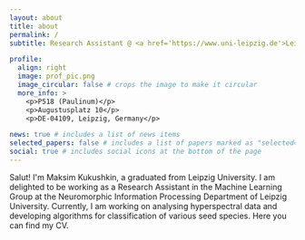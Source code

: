 ```yaml
---
layout: about
title: about
permalink: /
subtitle: Research Assistant @ <a href='https://www.uni-leipzig.de'>Leipzig University</a> and <a href='https://www.uni-halle.de'> Martin-Luther-University Halle-Wittenberg </a>

profile:
  align: right
  image: prof_pic.png
  image_circular: false # crops the image to make it circular
  more_info: >
    <p>P518 (Paulinum)</p>
    <p>Augustusplatz 10</p>
    <p>DE-04109, Leipzig, Germany</p>

news: true # includes a list of news items
selected_papers: false # includes a list of papers marked as "selected={true}"
social: true # includes social icons at the bottom of the page
---
```


Salut! I'm Maksim Kukushkin, a graduated from Leipzig University. I am delighted to be working as a Research Assistant in the Machine Learning Group at the Neuromorphic Information Processing Department of Leipzig University. Currently, I am working on analysing hyperspectral data and developing algorithms for classification of various seed species. Here you can find my CV.